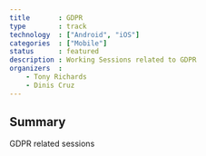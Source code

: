 ```yaml
---
title       : GDPR
type        : track
technology  : ["Android", "iOS"]
categories  : ["Mobile"]
status      : featured
description : Working Sessions related to GDPR
organizers  :
    - Tony Richards
    - Dinis Cruz
---
```


## Summary

GDPR related sessions